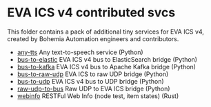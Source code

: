 # EVA ICS v4 contributed svcs

This folder contains a pack of additional tiny services for EVA ICS v4, created
by Bohemia Automation engineers and contributors.

* [any-tts](./any-tts) Any text-to-speech service (Python)
* [bus-to-elastic](./bus-to-elastic) EVA ICS v4 bus to ElasticSearch bridge (Python)
* [bus-to-kafka](./bus-to-kafka) EVA ICS v4 bus to Apache Kafka bridge (Python)
* [bus-to-raw-udp](./raw-udp-to-bus) EVA ICS to raw UDP bridge (Python)
* [bus-to-udp](./bus-to-udp) EVA ICS v4 bus to UDP bridge (Python)
* [raw-udp-to-bus](./raw-udp-to-bus) Raw UDP to EVA ICS bridge (Python)
* [webinfo](./webinfo) RESTFul Web Info (node test, item states) (Rust)

